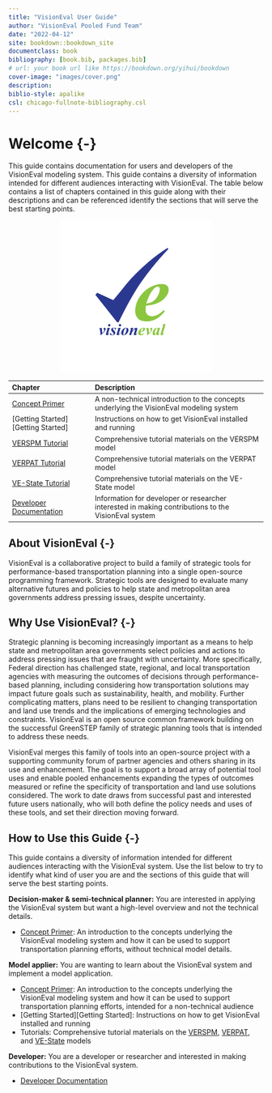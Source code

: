```yaml
--- 
title: "VisionEval User Guide"
author: "VisionEval Pooled Fund Team"
date: "2022-04-12"
site: bookdown::bookdown_site
documentclass: book
bibliography: [book.bib, packages.bib]
# url: your book url like https://bookdown.org/yihui/bookdown
cover-image: "images/cover.png"
description: 
biblio-style: apalike
csl: chicago-fullnote-bibliography.csl
---
```


# Welcome {-}
This guide contains documentation for users and developers of the VisionEval modeling system. This guide contains a diversity of information intended for different audiences interacting with VisionEval. The table below contains a list of chapters contained in this guide along with their descriptions and can be referenced identify the sections that will serve the best starting points.

<p style="text-align: center;"><img src="images/cover.png" width="300" height="300" alt="VisionEval User Guide" /></a></p>

| Chapter | Description|
|:--------|:----------------------------|
| [Concept Primer](#conceptprimer) | A non-technical introduction to the concepts underlying the VisionEval modeling system |
| [Getting Started][Getting Started] | Instructions on how to get VisionEval installed and running |
| [VERSPM Tutorial](#verspm) | Comprehensive tutorial materials on the VERSPM model |
| [VERPAT Tutorial](#verpat) | Comprehensive tutorial materials on the VERPAT model |
| [VE-State Tutorial](#vestate) | Comprehensive tutorial materials on the VE-State model |
| [Developer Documentation](#developer) | Information for developer or researcher interested in making contributions to the VisionEval system |

## About VisionEval {-}
VisionEval is a collaborative project to build a family of strategic tools for performance-based transportation planning into a single open-source programming framework. Strategic tools are designed to evaluate many alternative futures and policies to help state and metropolitan area governments address pressing issues, despite uncertainty. 

## Why Use VisionEval? {-}
Strategic planning is becoming increasingly important as a means to help state and metropolitan area governments select policies and actions to address pressing issues that are fraught with uncertainty. More specifically, Federal direction has challenged state, regional, and local transportation agencies with measuring the outcomes of decisions through performance-based planning, including considering how transportation solutions may impact future goals such as sustainability, health, and mobility. Further complicating matters, plans need to be resilient to changing transportation and land use trends and the implications of emerging technologies and constraints. VisionEval is an open source common framework building on the successful GreenSTEP family of strategic planning tools that is intended to address these needs.

VisionEval merges this family of tools into an open-source project with a supporting community forum of partner agencies and others sharing in its use and enhancement. The goal is to support a broad array of potential tool uses and enable pooled enhancements expanding the types of outcomes measured or refine the specificity of transportation and land use solutions considered. The work to date draws from successful past and interested future users nationally, who will both define the policy needs and uses of these tools, and set their direction moving forward.

## How to Use this Guide {-}
This guide contains a diversity of information intended for different audiences interacting with the VisionEval system. Use the list below to try to identify what kind of user you are and the sections of this guide that will serve the best starting points.

**Decision-maker & semi-technical planner:** You are interested in applying the VisionEval system but want a high-level overview and not the technical details.

* [Concept Primer](#conceptprimer): An introduction to the concepts underlying the VisionEval modeling system and how it can be used to support transportation planning efforts, without technical model details.

**Model applier:** You are wanting to learn about the VisionEval system and implement a model application.

* [Concept Primer](#conceptprimer): An introduction to the concepts underlying the VisionEval modeling system and how it can be used to support transportation planning efforts, intended for a non-technical audience
* [Getting Started][Getting Started]: Instructions on how to get VisionEval installed and running
* Tutorials: Comprehensive tutorial materials on the [VERSPM](#verspm), [VERPAT](#verpat), and [VE-State](#vestate) models

**Developer:** You are a developer or researcher and interested in making contributions to the VisionEval system.

* [Developer Documentation](#developer)



